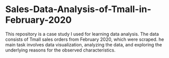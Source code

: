 # Sales-Data-Analysis-of-Tmall-in-February-2020


This repository is a case study I used for learning data analysis. The data consists of Tmall sales orders from February 2020, which were scraped. 
he main task involves data visualization, analyzing the data, and exploring the underlying reasons for the observed characteristics.

